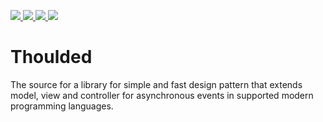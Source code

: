 <p>
 <a href="https://github.com/walberbeltrame/molded/releases" alt="Release notes">
  <img src="https://img.shields.io/github/v/tag/walberbeltrame/thoulded.svg" />
 </a>
 <a href="https://github.com/walberbeltrame/thoulded" alt="Language count">
  <img src="https://img.shields.io/github/languages/count/walberbeltrame/thoulded.svg" />
 </a>
 <a href="https://travis-ci.org/walberbeltrame/thoulded" alt="Thoulded on TravisCI">
  <img src="https://travis-ci.org/walberbeltrame/thoulded.svg" />
 </a>
 <a href="http://opensource.org/licenses/MIT" alt="MIT License">
  <img src="https://img.shields.io/github/license/walberbeltrame/thoulded.svg" />
 </a>
</p>

# Thoulded
The source for a library for simple and fast design pattern that extends model, view and controller for asynchronous events in supported modern programming languages.